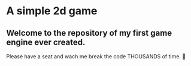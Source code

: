 # A simple 2d game

## Welcome to the repository of my first game engine ever created.

Please have a seat and wach me break the code THOUSANDS of time. 🥲


